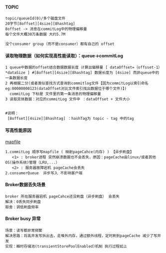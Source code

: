 #### TOPIC
```
topic/queueId(0)/多个磁盘文件
20字节[8offset][4size][8hashtag]
8offset -> 消息在commitLog中的物理偏移量
每个文件大概30万条数据 大约5.7M

没个consumer group（而不是consumer）都有自己的 offset 

```
#### 读取物理数据（如何实现高性能读取）：queue->commitLog
 ```
 1 queue中数据的offset结合数据数据长度 计算出偏移量 [ dataOffset=（offsset-1）*dataSize ] #[8offset][4size][8hashtag] 数据长度为 [4size] 而非queue中的一条数据长度
 2 再根据二分(或者类似查找方式查询到commitlog文件【因为commitLog以索引命名eg:00000000123(dataOffset对比文件索引找出数据位于哪个文件)】)
   commitLog 下标是 文件里的第一条消息的物理偏移量 
 3 读取具体数据：对应的commitLog 文件中 ：dataOffset + 文件大小 
 
 
 #说明：
  [8offset][4size][8hashtag] ：hashTag为 topic - tag 中的tag
 
 ```
 
 #### 写高性能原因
 [mapfile](https://www.jianshu.com/p/9bd672e1c5c1)
 ```
 1.commitLog 顺序写mapfile ( 映射pageCahce(内存) ) 【异步刷盘】
    <1> : broker进程 突然崩溃数据也不会丢失，原因：pageCache由linux/或者其他OS(操作系统)管理（LRU,...） 
    <2> : 服务器故障宕机 pageCache会丢失
 2.consumerQueue  异步写入 不影响客户端
 ```
 #### Broker数据丢失场景
 ```
 broker 所在服务器宕机 pageCahce还没刷盘（异步刷盘） 会丢失
 解决：0丢失同步刷盘
 取舍：调低刷盘频率
 ```
 #### Broker busy 异常
 ```
 场景：读写都非常频繁
 解决思路：将高并发写拆出去，走堆外内存，通过额外线程，定时刷到pageCache 减少了写并发
 实现：瞬时存储池(transientStorePoolEnabled)机制 执行过程如上
 ``` 
 
 
 
